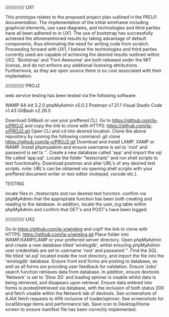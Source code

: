 //////////// UX1

This prototype relates to the proposed project plan outlined in the PROJ1 documentation. The implementation of the initial wireframe including graphical elements, use case diagrams, and technologies and third parties have all been adhered to in UX1.
The use of bootstrap has successfully achieved the aforementioned results by taking advantage of default components, thus eliminating the need for writing code from scratch.
Proceeding forward with UX1, I believe the technologies and third parties currently used are capable of achieving the desired results outlined within UX2.
'Bootstrap' and 'Font Awesome' are both released under the MIT license, and do not enforce any additional licensing attributions. Furthermore, as they are open source there is no cost associated with their implentation.

//////////// PROJ2

web service testing has been tested via the following software:

WAMP 64-bit 3.2.0
phpMyAdmin v5.0.2
Postman v7.21.1
Visual Studio Code v1.43
GitBash v2.26.0

Download GitBash or use your preffered CLI.
Go to https://github.com/la-x/PROJ2 and copy the link to clone with HTTPS: https://github.com/la-x/PROJ2.git
Open CLI and cd into desired location.
Clone the above repository by running the following command:
git clone https://github.com/la-x/PROJ2.git
Download and install LAMP, XAMP or WAMP.
Install phpmyadmin and ensure username is set to 'root' and password is set to ''.
Create a new database called 'app' and import the sql file called 'app.sql'.
Locate the folder "testscripts" and run shell scripts to test functionality.
Download postman and alter URL's of any desired test scripts.
note: URL's can be obtained via opening shell scripts with your preffered document writer or text editor (notepad, vscode etc.).

TESTING

locate files in ./testscripts and run desired test function.
confirm via phpMyAdmin that the appropriate function has been both creating and reading to the database.
In addition, locate the user_log table within phpMyAdmin and confirm that GET's and POST's have been logged.

//////////// UX2

Go to https://github.com/la-x/wirelog and copY the link to clone with HTTPS: https://github.com/la-x/wirelog.git
Place folder into WAMP/XAMP/LAMP or your preferred server directory.
Open phpMyAdmin and create a new database titled 'wirelogdb', whilst ensuring phpMyAdmin user credentials are set to username 'root' and password ''.
Find the SQL file titled 'wl.sql' located inside the root directory, and import the file into the 'wirelogdb' database.
Ensure front end forms are posting to database, as well as all forms are providing user feedback for validation.
Ensure 'Jobs' search function retrieves data from database. In addition, ensure devtools 'Network' is set to 'Slow 3G' and loading spinner is visable whilst data is being retrieved, and disapears upon retrieval.
Ensure data entered into forms is posted/retrieved via database, with the inclusion of both status 200 and fetch visable within the Network tab of devtools. 
See screenshots of AJAX fetch requests to APA inclusive of loader/spinner.
See screenshots for localStorage items and performance tab.
Save icon to Desktop/Home screen to ensure manifest file has been correctly implemented.